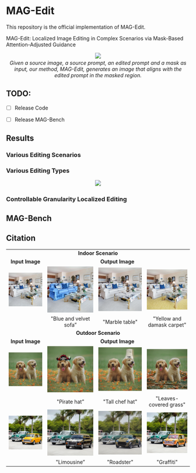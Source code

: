 # MAG-Edit

This repository is the official implementation of MAG-Edit.

MAG-Edit: Localized Image Editing in Complex Scenarios via
Mask-Based Attention-Adjusted Guidance  

<p align="center">
<img src="assets/teaser.png" width="1080px"/>  
<br>
<em>Given a source image, a source prompt, an edited prompt and a mask as input, our method, MAG-Edit, generates an image that aligns with the edited prompt in the masked region.</em>
</p>

 

## TODO:
- [ ] Release Code
- [ ] Release MAG-Bench



## Results

### Various Editing Scenarios

<table class="center">
 <tr>
  <td style="text-align:center;" colspan="4"><b>Indoor Scenario</b></td>
</tr>
<tr>
  <td style="text-align:center;"><b>Input Image</b></td>
  <td style="text-align:center;" colspan="3"><b>Output Image</b></td>
</tr>
<tr>
  <td><img src="assets/editing_scenarios/indoor/source.jpg"></td>
  <td><img src="assets/editing_scenarios/indoor/sofa.png"></td>
  <td><img src="assets/editing_scenarios/indoor/table.png"></td>              
  <td><img src="assets/editing_scenarios/indoor/carpet.png"></td>
</tr>
<tr>
  <td  style="text-align:center;color:gray;"></td>
  <td  style="text-align:center;">"Blue and velvet sofa”</td>
  <td  style="text-align:center;">"Marble table"</td>
  <td style="text-align:center;">"Yellow and damask carpet"</td>
</tr>
 <tr>
  <td style="text-align:center;" colspan="4"><b>Outdoor Scenario</b></td>
</tr>
<tr>
  <td style="text-align:center;"><b>Input Image</b></td>
  <td style="text-align:center;" colspan="3"><b>Output Image</b></td>
</tr>
<tr>
  <td><img src="assets/editing_scenarios/outdoor/1/source.jpg"></td>
  <td><img src="assets/editing_scenarios/outdoor/1/hat1.png"></td>
  <td><img src="assets/editing_scenarios/outdoor/1/hat2.png"></td>              
  <td><img src="assets/editing_scenarios/outdoor/1/grass.png"></td>
</tr>
<tr>
  <td  style="text-align:center;color:gray;"></td>
  <td  style="text-align:center;">"Pirate hat”</td>
  <td  style="text-align:center;">"Tall chef hat"</td>
  <td  style="text-align:center;">"Leaves-covered grass"</td>
</tr>
<tr>
  <td><img src="assets/editing_scenarios/outdoor/2/source.jpg"></td>
  <td><img src="assets/editing_scenarios/outdoor/2/limousine.png"></td>
  <td><img src="assets/editing_scenarios/outdoor/2/roadster.png"></td>              
  <td><img src="assets/editing_scenarios/outdoor/2/graffiti.png"></td>
</tr>
<tr>
  <td style="text-align:center;color:gray;"></td>
  <td  style="text-align:center;">"Limousine”</td>
  <td style="text-align:center;">"Roadster"</td>
  <td  style="text-align:center;">"Graffiti"</td>
</tr>



### Various Editing Types

<p align="center">
<img src="assets/editing_types.png" width="1080px"/>  



### Controllable Granularity  Localized Editing  









## MAG-Bench









## Citation